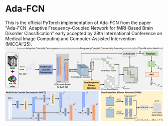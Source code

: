# Ada-FCN
This is the official PyTorch implementation of Ada-FCN from the paper "Ada-FCN: Adaptive Frequency-Coupled Network for fMRI-Based Brain Disorder Classification" early accepted by 28th International Conference on Medical Image Computing and Computer-Assisted Intervention (MICCAI'25).
![framework](figs/framework.png)
